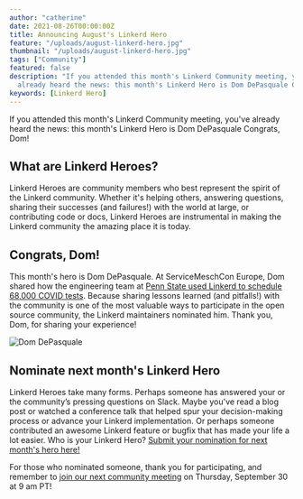 ```yaml
---
author: "catherine"
date: 2021-08-26T00:00:00Z
title: Announcing August's Linkerd Hero
feature: "/uploads/august-linkerd-hero.jpg"
thumbnail: "/uploads/august-linkerd-hero.jpg"
tags: ["Community"]
featured: false
description: "If you attended this month's Linkerd Community meeting, you've
  already heard the news: this month's Linkerd Hero is Dom DePasquale Congrats, Dom!"
keywords: [Linkerd Hero]
---
```


If you attended this month's Linkerd Community meeting, you've already heard
the news: this month's Linkerd Hero is Dom DePasquale Congrats, Dom!

## What are Linkerd Heroes?

Linkerd Heroes are community members who best represent the spirit of the
Linkerd community. Whether it's helping others, answering questions, sharing
their successes (and failures!) with the world at large, or contributing
code or docs, Linkerd Heroes are instrumental in making the Linkerd community
the amazing place it is today.

## Congrats, Dom!

This month's hero is Dom DePasquale. At ServiceMeschCon Europe, Dom shared
how the engineering team at
[Penn State used Linkerd to schedule 68,000 COVID tests](https://buoyant.io/media/how-linkerd-helped-schedule-68-000-covid-tests/).
Because sharing lessons learned (and pitfalls!) with the community is one
of the most valuable ways to participate in the open source community,
the Linkerd maintainers nominated him. Thank you, Dom, for sharing your
experience!

![Dom DePasquale](/uploads/august-linkerd-hero.jpg)

## Nominate next month's Linkerd Hero

Linkerd Heroes take many forms. Perhaps someone has answered your or the
community’s pressing questions on Slack. Maybe you've read a blog post or
watched a conference talk that helped spur your decision-making process or
advance your Linkerd implementation. Or perhaps someone contributed an
awesome Linkerd feature or bugfix that has made your life a lot easier.
Who is your Linkerd Hero?
[Submit your nomination for next month's hero here!](https://docs.google.com/forms/d/e/1FAIpQLSfNv--UnbbZSzW7J3SbREIMI-HaooyX9im8yLIGB7M_LKT_Fw/viewform?usp=sf_link)

For those who nominated someone, thank you for participating, and remember
to
[join our next community meeting](https://community.cncf.io/events/details/cncf-linkerd-community-presents-september-linkerd-online-community-meetup/)
on Thursday, September 30 at 9 am PT!
